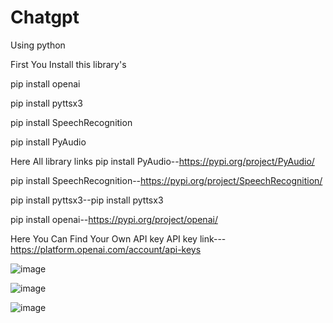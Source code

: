 # Chatgpt
Using python 

First You Install this library's 

pip install openai

pip install pyttsx3

pip install SpeechRecognition

pip install PyAudio


Here All library links 
pip install PyAudio--https://pypi.org/project/PyAudio/

pip install SpeechRecognition--https://pypi.org/project/SpeechRecognition/

pip install pyttsx3--pip install pyttsx3

pip install openai--https://pypi.org/project/openai/


Here You Can Find Your Own API key
API key link---https://platform.openai.com/account/api-keys




![image](https://user-images.githubusercontent.com/94424827/227277691-009abd70-7805-4d6e-86cb-14d794e725b9.png)


![image](https://user-images.githubusercontent.com/94424827/227279880-b64587c6-1f17-45f0-b366-5ac6720f4bc8.png)


![image](https://user-images.githubusercontent.com/94424827/227280330-84bf6f96-eb06-4079-b443-0506f3c97b1f.png)
